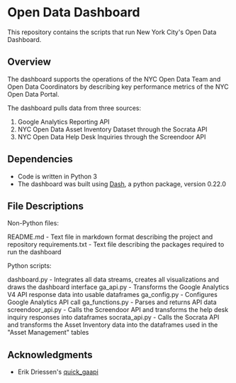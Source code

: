 # Open Data Dashboard

This repository contains the scripts that run New York City's Open Data Dashboard. 

## Overview
The dashboard supports the operations of the NYC Open Data Team and Open Data Coordinators by describing key performance metrics of the NYC Open Data Portal.

The dashboard pulls data from three sources: 
1. Google Analytics Reporting API
2. NYC Open Data Asset Inventory Dataset through the Socrata API
3. NYC Open Data Help Desk Inquiries through the Screendoor API

## Dependencies
* Code is written in Python 3
* The dashboard was built using [Dash](https://dash.plot.ly/), a python package, version 0.22.0 

## File Descriptions
Non-Python files:

README.md - Text file in markdown format describing the project and repository
requirements.txt - Text file describing the packages required to run the dashboard

Python scripts: 

dashboard.py - Integrates all data streams, creates all visualizations and draws the dashboard interface
ga_api.py - Transforms the Google Analytics V4 API response data into usable dataframes
ga_config.py - Configures Google Analytics API call 
ga_functions.py - Parses and returns API data
screendoor_api.py - Calls the Screendoor API and transforms the help desk inquiry responses into dataframes
socrata_api.py - Calls the Socrata API and transforms the Asset Inventory data into the dataframes used in the "Asset Management" tables


## Acknowledgments
* Erik Driessen's [quick_gaapi](https://github.com/edriessen/quick_gaapi)
